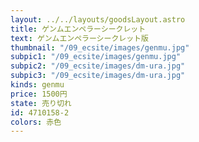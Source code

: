 ```yaml
---
layout: ../../layouts/goodsLayout.astro
title: ゲンムエンペラーシークレット
text: ゲンムエンペラーシークレット版
thumbnail: "/09_ecsite/images/genmu.jpg"
subpic1: "/09_ecsite/images/genmu.jpg"
subpic2: "/09_ecsite/images/dm-ura.jpg"
subpic3: "/09_ecsite/images/dm-ura.jpg"
kinds: genmu
price: 1500円
state: 売り切れ
id: 4710158-2
colors: 赤色
---
```

